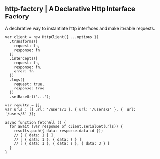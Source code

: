 ## http-factory | A Declarative Http Interface Factory
A declarative way to instantiate http interfaces and make iterable requests.

```
var client = new HttpClient({ ...options })
  .transforms({
    request: fn,
    response: fn
  })
  .intercepts({
    request: fn,
    response: fn,
    error: fn
  })
  .logs({
    request: true,
    response: true
  })
  .setBaseUrl('...');

var results = [];
var urls : [{ url: '/users/1 }, { url: '/users/2' }, {  url: '/users/3' }];

async function fetchAll () {
  for await (var response of client.serialGet(urls)) {
    results.push({ data: response.data.id });
    // [ { data: 1 } ]
    // [ { data: 1 }, { data: 2 } ]
    // [ { data: 1 }, { data: 2 }, { data: 3 } ]
  }
}
```
